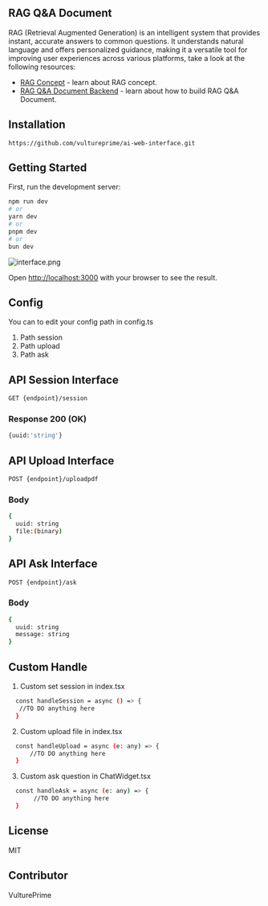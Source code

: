 ## RAG Q&A Document

RAG (Retrieval Augmented Generation) is an intelligent system that provides instant, accurate answers to common questions. It understands natural language and offers personalized guidance, making it a versatile tool for improving user experiences across various platforms, take a look at the following resources:

- [RAG Concept](https://www.vultureprime.com/blogs/rag-internal-knowledge) - learn about RAG concept.
- [RAG Q&A Document Backend](https://github.com/vultureprime/deploy-ai-model/tree/main/paperspace-example/openai-langchain-basic-RAG) - learn about how to build RAG Q&A Document.

## Installation

```
https://github.com/vultureprime/ai-web-interface.git
```

## Getting Started

First, run the development server:

```bash
npm run dev
# or
yarn dev
# or
pnpm dev
# or
bun dev
```

![interface.png](https://github.com/vultureprime/ai-web-interface/blob/main/next-rag-faqs/image/interface.png)

Open [http://localhost:3000](http://localhost:3000) with your browser to see the result.

## Config

You can to edit your config path in config.ts

1. Path session
2. Path upload
3. Path ask

## API Session Interface

```bash
GET {endpoint}/session
```

### Response 200 (OK)

```bash
{uuid:'string'}
```

## API Upload Interface

```bash
POST {endpoint}/uploadpdf
```

### Body

```bash
{
  uuid: string
  file:(binary)
}
```

## API Ask Interface

```bash
POST {endpoint}/ask
```

### Body

```bash
{
  uuid: string
  message: string
}
```

## Custom Handle

1. Custom set session in index.tsx

```bash
  const handleSession = async () => {
   //TO DO anything here
  }
```

2. Custom upload file in index.tsx

```bash
  const handleUpload = async (e: any) => {
      //TO DO anything here
  }
```

3. Custom ask question in ChatWidget.tsx

```bash
  const handleAsk = async (e: any) => {
       //TO DO anything here
  }
```

## License

MIT

## Contributor

VulturePrime
